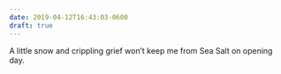 ```yaml
---
date: 2019-04-12T16:43:03-0600
draft: true
---
```




A little snow and crippling grief won’t keep me from Sea Salt on opening day.



